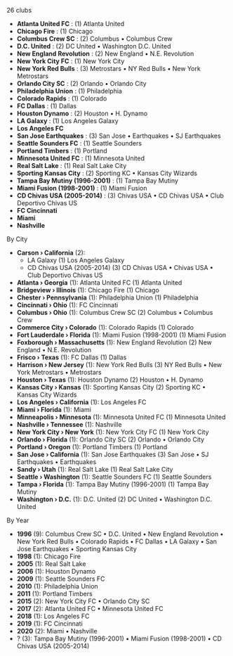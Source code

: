 26 clubs

- **Atlanta United FC** : (1) Atlanta United
- **Chicago Fire** : (1) Chicago
- **Columbus Crew SC** : (2) Columbus • Columbus Crew
- **D.C. United** : (2) DC United • Washington D.C. United
- **New England Revolution** : (2) New England • N.E. Revolution
- **New York City FC** : (1) New York City
- **New York Red Bulls** : (3) Metrostars • NY Red Bulls • New York Metrostars
- **Orlando City SC** : (2) Orlando • Orlando City
- **Philadelphia Union** : (1) Philadelphia
- **Colorado Rapids** : (1) Colorado
- **FC Dallas** : (1) Dallas
- **Houston Dynamo** : (2) Houston • H. Dynamo
- **LA Galaxy** : (1) Los Angeles Galaxy
- **Los Angeles FC**
- **San Jose Earthquakes** : (3) San Jose • Earthquakes • SJ Earthquakes
- **Seattle Sounders FC** : (1) Seattle Sounders
- **Portland Timbers** : (1) Portland
- **Minnesota United FC** : (1) Minnesota United
- **Real Salt Lake** : (1) Real Salt Lake City
- **Sporting Kansas City** : (2) Sporting KC • Kansas City Wizards
- **Tampa Bay Mutiny (1996-2001)** : (1) Tampa Bay Mutiny
- **Miami Fusion (1998-2001)** : (1) Miami Fusion
- **CD Chivas USA (2005-2014)** : (3) Chivas USA • CD Chivas USA • Club Deportivo Chivas US
- **FC Cincinnati**
- **Miami**
- **Nashville**




By City

- **Carson › California** (2): 
  - LA Galaxy  (1) Los Angeles Galaxy
  - CD Chivas USA (2005-2014)  (3) CD Chivas USA • Chivas USA • Club Deportivo Chivas US
- **Atlanta › Georgia** (1): Atlanta United FC  (1) Atlanta United
- **Bridgeview › Illinois** (1): Chicago Fire  (1) Chicago
- **Chester › Pennsylvania** (1): Philadelphia Union  (1) Philadelphia
- **Cincinnati › Ohio** (1): FC Cincinnati 
- **Columbus › Ohio** (1): Columbus Crew SC  (2) Columbus • Columbus Crew
- **Commerce City › Colorado** (1): Colorado Rapids  (1) Colorado
- **Fort Lauderdale › Florida** (1): Miami Fusion (1998-2001)  (1) Miami Fusion
- **Foxborough › Massachusetts** (1): New England Revolution  (2) New England • N.E. Revolution
- **Frisco › Texas** (1): FC Dallas  (1) Dallas
- **Harrison › New Jersey** (1): New York Red Bulls  (3) NY Red Bulls • New York Metrostars • Metrostars
- **Houston › Texas** (1): Houston Dynamo  (2) Houston • H. Dynamo
- **Kansas City › Kansas** (1): Sporting Kansas City  (2) Sporting KC • Kansas City Wizards
- **Los Angeles › California** (1): Los Angeles FC 
- **Miami › Florida** (1): Miami 
- **Minneapolis › Minnesota** (1): Minnesota United FC  (1) Minnesota United
- **Nashville › Tennessee** (1): Nashville 
- **New York City › New York** (1): New York City FC  (1) New York City
- **Orlando › Florida** (1): Orlando City SC  (2) Orlando • Orlando City
- **Portland › Oregon** (1): Portland Timbers  (1) Portland
- **San Jose › California** (1): San Jose Earthquakes  (3) San Jose • SJ Earthquakes • Earthquakes
- **Sandy › Utah** (1): Real Salt Lake  (1) Real Salt Lake City
- **Seattle › Washington** (1): Seattle Sounders FC  (1) Seattle Sounders
- **Tampa › Florida** (1): Tampa Bay Mutiny (1996-2001)  (1) Tampa Bay Mutiny
- **Washington › D.C.** (1): D.C. United  (2) DC United • Washington D.C. United




By Year

- **1996** (9):   Columbus Crew SC • D.C. United • New England Revolution • New York Red Bulls • Colorado Rapids • FC Dallas • LA Galaxy • San Jose Earthquakes • Sporting Kansas City
- **1998** (1):   Chicago Fire
- **2005** (1):   Real Salt Lake
- **2006** (1):   Houston Dynamo
- **2009** (1):   Seattle Sounders FC
- **2010** (1):   Philadelphia Union
- **2011** (1):   Portland Timbers
- **2015** (2):   New York City FC • Orlando City SC
- **2017** (2):   Atlanta United FC • Minnesota United FC
- **2018** (1):   Los Angeles FC
- **2019** (1):   FC Cincinnati
- **2020** (2):   Miami • Nashville
- ? (3):   Tampa Bay Mutiny (1996-2001) • Miami Fusion (1998-2001) • CD Chivas USA (2005-2014)


